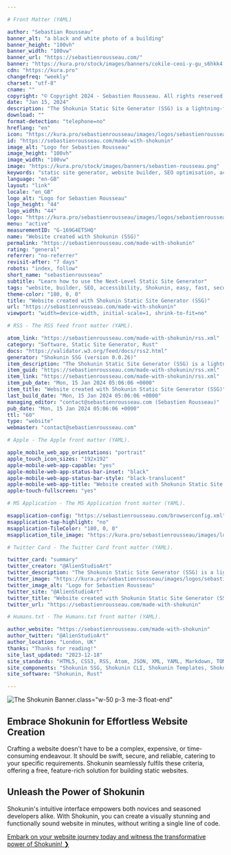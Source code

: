 ```yaml
---

# Front Matter (YAML)

author: "Sebastian Rousseau"
banner_alt: "a black and white photo of a building"
banner_height: "100vh"
banner_width: "100vw"
banner_url: "https://sebastienrousseau.com/"
banner: "https://kura.pro/stock/images/banners/cokile-ceoi-y-gu_s6hkk4.webp"
cdn: "https://kura.pro"
changefreq: "weekly"
charset: "utf-8"
cname: ""
copyright: "© Copyright 2024 - Sebastien Rousseau. All rights reserved."
date: "Jan 15, 2024"
description: "The Shokunin Static Site Generator (SSG) is a lightning-fast tool for Search Engine Optimisation (SEO) and compliance to Accessibility Standards."
download: ""
format-detection: "telephone=no"
hreflang: "en"
icon: "https://kura.pro/sebastienrousseau/images/logos/sebastienrousseau.svg"
id: "https://sebastienrousseau.com/made-with-shokunin"
image_alt: "Logo for Sebastien Rousseau"
image_height: "100vh"
image_width: "100vw"
image: "https://kura.pro/stock/images/banners/sebastien-rousseau.png"
keywords: "static site generator, website builder, SEO optimisation, accessibility, Shokunin, easy to use, fast, secure, reliable, free"
language: "en-GB"
layout: "link"
locale: "en_GB"
logo_alt: "Logo for Sebastien Rousseau"
logo_height: "44"
logo_width: "44"
logo: "https://kura.pro/sebastienrousseau/images/logos/sebastienrousseau.webp"
menu: "active"
measurementID: "G-169G4ET5HQ"
name: "Website created with Shokunin (SSG)"
permalink: "https://sebastienrousseau.com/made-with-shokunin"
rating: "general"
referrer: "no-referrer"
revisit-after: "7 days"
robots: "index, follow"
short_name: "sebastienrousseau"
subtitle: "Learn how to use the Next-Level Static Site Generator"
tags: "website, builder, SEO, accessibility, Shokunin, easy, fast, secure, reliable, free"
theme-color: "180, 0, 0"
title: "Website created with Shokunin Static Site Generator (SSG)"
url: "https://sebastienrousseau.com/made-with-shokunin"
viewport: "width=device-width, initial-scale=1, shrink-to-fit=no"

# RSS - The RSS feed front matter (YAML).

atom_link: "https://sebastienrousseau.com/made-with-shokunin/rss.xml"
category: "Software, Static Site Generator, Rust"
docs: "https://validator.w3.org/feed/docs/rss2.html"
generator: "Shokunin SSG (version 0.0.26)"
item_description: "The Shokunin Static Site Generator (SSG) is a lightning-fast tool for Search Engine Optimisation (SEO) and compliance to Accessibility Standards."
item_guid: "https://sebastienrousseau.com/made-with-shokunin/rss.xml"
item_link: "https://sebastienrousseau.com/made-with-shokunin/rss.xml"
item_pub_date: "Mon, 15 Jan 2024 05:06:06 +0000"
item_title: "Website created with Shokunin Static Site Generator (SSG)"
last_build_date: "Mon, 15 Jan 2024 05:06:06 +0000"
managing_editor: "contact@sebastienrousseau.com (Sebastien Rousseau)"
pub_date: "Mon, 15 Jan 2024 05:06:06 +0000"
ttl: "60"
type: "website"
webmaster: "contact@sebastienrousseau.com"

# Apple - The Apple front matter (YAML).

apple_mobile_web_app_orientations: "portrait"
apple_touch_icon_sizes: "192x192"
apple-mobile-web-app-capable: "yes"
apple-mobile-web-app-status-bar-inset: "black"
apple-mobile-web-app-status-bar-style: "black-translucent"
apple-mobile-web-app-title: "Website created with Shokunin Static Site Generator (SSG)"
apple-touch-fullscreen: "yes"

# MS Application - The MS Application front matter (YAML).

msapplication-config: "https://sebastienrousseau.com/browserconfig.xml"
msapplication-tap-highlight: "no"
msapplication-TileColor: "180, 0, 0"
msapplication_tile_image: "https://kura.pro/sebastienrousseau/images/logos/sebastienrousseau.webp"

# Twitter Card - The Twitter Card front matter (YAML).

twitter_card: "summary"
twitter_creator: "@AlienStudioArt"
twitter_description: "The Shokunin Static Site Generator (SSG) is a lightning-fast tool for Search Engine Optimisation (SEO) and compliance to Accessibility Standards."
twitter_image: "https://kura.pro/sebastienrousseau/images/logos/sebastienrousseau.png"
twitter_image_alt: "Logo for Sebastien Rousseau"
twitter_site: "@AlienStudioArt"
twitter_title: "Website created with Shokunin Static Site Generator (SSG)"
twitter_url: "https://sebastienrousseau.com/made-with-shokunin"

# Humans.txt - The Humans.txt front matter (YAML).

author_website: "https://sebastienrousseau.com/made-with-shokunin"
author_twitter: "@AlienStudioArt"
author_location: "London, UK"
thanks: "Thanks for reading!"
site_last_updated: "2023-12-18"
site_standards: "HTML5, CSS3, RSS, Atom, JSON, XML, YAML, Markdown, TOML"
site_components: "Shokunin SSG, Shokunin CLI, Shokunin Templates, Shokunin Themes, Kaishi SSG, Kaishi CLI, Kaishi Templates, Kaishi Themes"
site_software: "Shokunin, Rust"

---
```


![The Shokunin Banner][01].class=\"w-50 p-3 me-3 float-end\"

## Embrace Shokunin for Effortless Website Creation

Crafting a website doesn't have to be a complex, expensive, or time-consuming endeavour. It should be swift, secure, and reliable, catering to your specific requirements. Shokunin seamlessly fulfils these criteria, offering a free, feature-rich solution for building static websites.

## Unleash the Power of Shokunin

Shokunin's intuitive interface empowers both novices and seasoned developers alike. With Shokunin, you can create a visually stunning and functionally sound website in minutes, without writing a single line of code.

[Embark on your website journey today and witness the transformative power of Shokunin! ❯][00]

[00]: https://shokunin.one/ "Shokunin: The Fastest Rust-Based Static Site Generator (SSG)"
[01]: https://kura.pro/shokunin/images/banners/banner-shokunin.png "Made with Shokunin, the fastest Rust-based Static Site Generator (SSG)"
